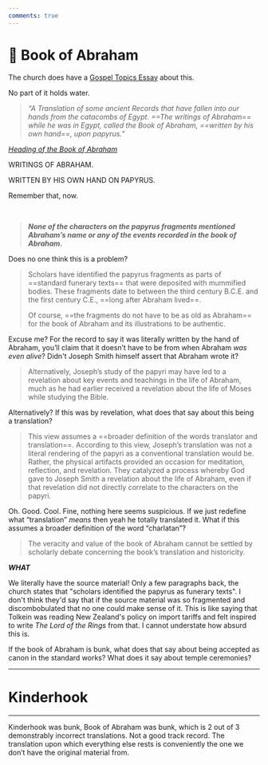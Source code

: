 ```yaml
---
comments: true
---
```

# 👴 Book of Abraham
The church does have a [Gospel Topics Essay](https://www.churchofjesuschrist.org/study/manual/gospel-topics-essays/translation-and-historicity-of-the-book-of-abraham?lang=eng&old=true) about this.

No part of it holds water.

> _“A Translation of some ancient Records that have fallen into our hands from the catacombs of Egypt. ==The writings of Abraham== while he was in Egypt, called the Book of Abraham, ==written by his own hand==, upon papyrus.”_

[_Heading of the Book of Abraham_](https://www.churchofjesuschrist.org/study/scriptures/pgp/abr/1?lang=eng&id=study_intro1#study_intro1)

WRITINGS OF ABRAHAM.

WRITTEN BY HIS OWN HAND ON PAPYRUS.

Remember that, now.

&nbsp;

> ***None of the characters on the papyrus fragments mentioned Abraham’s name or any of the events recorded in the book of Abraham.***

Does no one think this is a problem?

> Scholars have identified the papyrus fragments as parts of ==standard funerary texts== that were deposited with mummified bodies. These fragments date to between the third century B.C.E. and the first century C.E., ==long after Abraham lived==.
> 
> Of course, ==the fragments do not have to be as old as Abraham== for the book of Abraham and its illustrations to be authentic.

Excuse me? For the record to say it was literally written by the hand of Abraham, you’ll claim that it doesn’t have to be from when Abraham *was even alive*? Didn't Joseph Smith himself assert that Abraham wrote it?

> Alternatively, Joseph’s study of the papyri may have led to a revelation about key events and teachings in the life of Abraham, much as he had earlier received a revelation about the life of Moses while studying the Bible.

Alternatively? If this was by revelation, what does that say about this being a translation?

> This view assumes a ==broader definition of the words translator and translation==. According to this view, Joseph’s translation was not a literal rendering of the papyri as a conventional translation would be. Rather, the physical artifacts provided an occasion for meditation, reflection, and revelation. They catalyzed a process whereby God gave to Joseph Smith a revelation about the life of Abraham, even if that revelation did not directly correlate to the characters on the papyri.

Oh. Good. Cool. Fine, nothing here seems suspicious. If we just redefine what “translation” _means_ then yeah he totally translated it. What if this assumes a broader definition of the word “charlatan”?

> The veracity and value of the book of Abraham cannot be settled by scholarly debate concerning the book’s translation and historicity.

***WHAT***

We literally have the source material! Only a few paragraphs back, the church states that "scholars identified the papyrus as funerary texts". I don't think they'd say that if the source material was so fragmented and discombobulated that no one could make sense of it. This is like saying that Tolkein was reading New Zealand's policy on import tariffs and felt inspired to write *The Lord of the Rings* from that. I cannot understate how absurd this is.

If the book of Abraham is bunk, what does that say about being accepted as canon in the standard works? What does it say about temple ceremonies?

---

# Kinderhook


---

Kinderhook was bunk, Book of Abraham was bunk, which is 2 out of 3 demonstrably incorrect translations. Not a good track record. The translation upon which everything else rests is conveniently the one we don’t have the original material from.